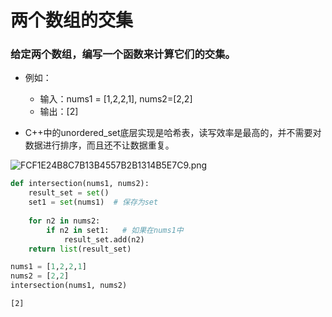 
# 两个数组的交集

### 给定两个数组，编写一个函数来计算它们的交集。

* 例如：
    * 输入：nums1 = [1,2,2,1], nums2=[2,2]
    * 输出：[2]

* C++中的unordered_set底层实现是哈希表，读写效率是最高的，并不需要对数据进行排序，而且还不让数据重复。

![FCF1E24B8C7B13B4557B2B1314B5E7C9.png](attachment:3135b17f-4a99-41d4-95cc-b4066c22c3ae.png)


```python
def intersection(nums1, nums2):
    result_set = set()
    set1 = set(nums1)  # 保存为set
    
    for n2 in nums2:
        if n2 in set1:   # 如果在nums1中
            result_set.add(n2)
    return list(result_set)
```


```python
nums1 = [1,2,2,1]
nums2 = [2,2]
intersection(nums1, nums2)
```




    [2]


